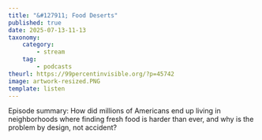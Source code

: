 ```yaml
---
title: "&#127911; Food Deserts"
published: true
date: 2025-07-13-11-13
taxonomy:
    category:
        - stream
    tag:
        - podcasts
theurl: https://99percentinvisible.org/?p=45742
image: artwork-resized.PNG
template: listen
---
```


Episode summary: How did millions of Americans end up living in neighborhoods where finding fresh food is harder than ever, and why is the problem by design, not accident?

